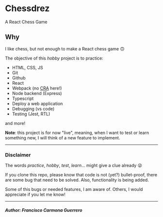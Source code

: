 # Chessdrez
A React Chess Game

## Why

I like chess, but not enough to make a React chess game 🙃

The objective of this *hobby* project is to practice:

* HTML, CSS, JS
* Git
* Github
* React
* Webpack (no [CRA](https://create-react-app.dev/) here!)
* Node backend (Express)
* Typescript
* Deploy a web application
* Debugging (vs code)
* Testing (Jest, RTL)

and more!

**Note**: this project is for now "live", meaning, when I want to test or learn something new, I will think of a new feature to implement. 

<hr>

### Disclaimer

The words *practice*, *hobby*, *test*, *learn*... might give a clue already 😜

If you clone this repo, please know that code is not (yet?) bullet-proof, there are some bug that need to be solved. Also, functionality is being added.

Some of this bugs or needed features, I am aware of. Others, I would appreciate if you let me know!

<hr>

##### Author: Francisco Carmona Guerrero